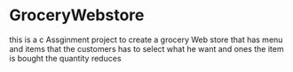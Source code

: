 # GroceryWebstore

this is a c Assginment project to create a grocery Web store that has menu and items that the customers has to select what he want and ones the item is bought the quantity reduces
